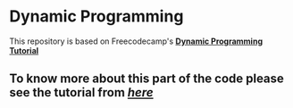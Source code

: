 # Dynamic Programming

This repository is based on Freecodecamp's [**Dynamic Programming Tutorial**](https://youtu.be/oBt53YbR9Kk)

## To know more about this part of the code please see the tutorial from [*here*](https://youtu.be/oBt53YbR9Kk?t=210) 
